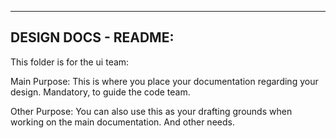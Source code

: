 -------------------
DESIGN DOCS - README:
-------------------

This folder is for the ui team:

Main Purpose: This is where you place your documentation regarding your design. Mandatory, to guide the code team.

Other Purpose: You can also use this as your drafting grounds when working on the main documentation. And other needs.